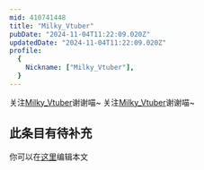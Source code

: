 ```yaml
---
mid: 410741448
title: "Milky_Vtuber"
pubDate: "2024-11-04T11:22:09.020Z"
updatedDate: "2024-11-04T11:22:09.020Z"
profile:
  {
    Nickname: ["Milky_Vtuber"],
  }
---
```


关注[Milky_Vtuber](https://space.bilibili.com/410741448)谢谢喵~ 关注[Milky_Vtuber](https://space.bilibili.com/410741448)谢谢喵~

## 此条目有待补充
你可以在[这里](https://github.com/Yuhanawa/VTuber.ICU-Content/edit/master/v/Milky_Vtuber/index.md)编辑本文
